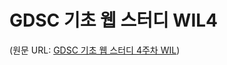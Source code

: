 # GDSC 기초 웹 스터디 WIL4

(원문 URL: [GDSC 기초 웹 스터디 4주차 WIL](https://ys0626.notion.site/GDSC-4-87e5e3565b4941c8a44d6c44103fc08e))
